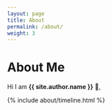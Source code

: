 ```yaml
---
layout: page
title: About
permalink: /about/
weight: 3
---
```


# **About Me**

Hi I am **{{ site.author.name }}** :wave:,<br>


<!-- <div class="row">
{% include about/skills.html title="Programming Skills" source=site.data.programming-skills %}
{% include about/skills.html title="Other Skills" source=site.data.other-skills %}
</div> -->

<div class="row">
{% include about/timeline.html %}
</div>